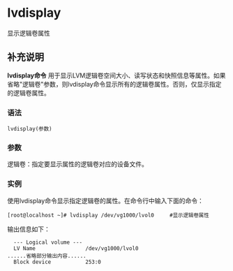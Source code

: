 # lvdisplay

显示逻辑卷属性

## 补充说明

**lvdisplay命令** 用于显示LVM逻辑卷空间大小、读写状态和快照信息等属性。如果省略"逻辑卷"参数，则lvdisplay命令显示所有的逻辑卷属性。否则，仅显示指定的逻辑卷属性。

### 语法

```text
lvdisplay(参数)
```

### 参数

逻辑卷：指定要显示属性的逻辑卷对应的设备文件。

### 实例

使用lvdisplay命令显示指定逻辑卷的属性。在命令行中输入下面的命令：

```text
[root@localhost ~]# lvdisplay /dev/vg1000/lvol0     #显示逻辑卷属性
```

输出信息如下：

```text
  --- Logical volume ---  
  LV Name                /dev/vg1000/lvol0  
......省略部分输出内容......  
  Block device           253:0
```

